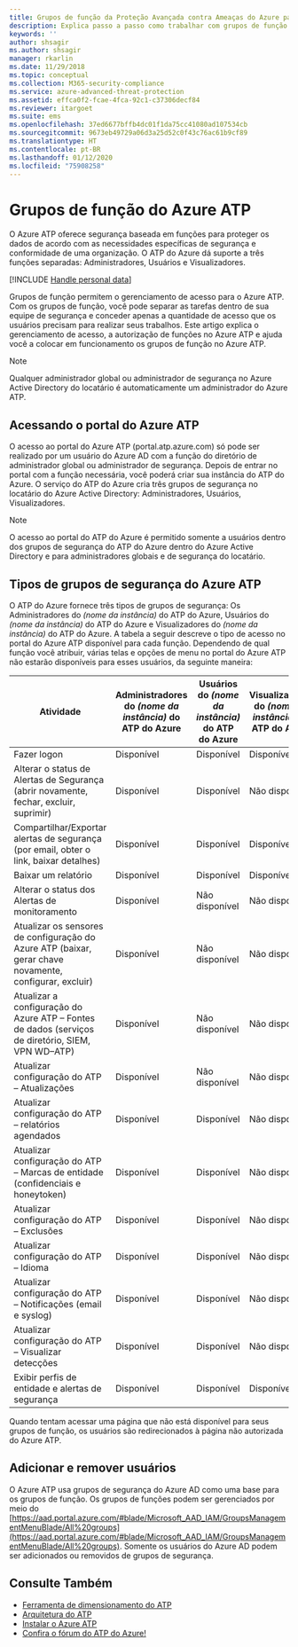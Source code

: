 ```yaml
---
title: Grupos de função da Proteção Avançada contra Ameaças do Azure para gerenciamento de acesso | Microsoft Docs
description: Explica passo a passo como trabalhar com grupos de função do Azure ATP.
keywords: ''
author: shsagir
ms.author: shsagir
manager: rkarlin
ms.date: 11/29/2018
ms.topic: conceptual
ms.collection: M365-security-compliance
ms.service: azure-advanced-threat-protection
ms.assetid: effca0f2-fcae-4fca-92c1-c37306decf84
ms.reviewer: itargoet
ms.suite: ems
ms.openlocfilehash: 37ed6677bffb4dc01f1da75cc41080ad107534cb
ms.sourcegitcommit: 9673eb49729a06d3a25d52c0f43c76ac61b9cf89
ms.translationtype: HT
ms.contentlocale: pt-BR
ms.lasthandoff: 01/12/2020
ms.locfileid: "75908258"
---
```

# <a name="azure-atp-role-groups"></a>Grupos de função do Azure ATP

O Azure ATP oferece segurança baseada em funções para proteger os dados de acordo com as necessidades específicas de segurança e conformidade de uma organização. O ATP do Azure dá suporte a três funções separadas: Administradores, Usuários e Visualizadores. 

[!INCLUDE [Handle personal data](../includes/gdpr-intro-sentence.md)]

Grupos de função permitem o gerenciamento de acesso para o Azure ATP. Com os grupos de função, você pode separar as tarefas dentro de sua equipe de segurança e conceder apenas a quantidade de acesso que os usuários precisam para realizar seus trabalhos. Este artigo explica o gerenciamento de acesso, a autorização de funções no Azure ATP e ajuda você a colocar em funcionamento os grupos de função no Azure ATP.

> [!NOTE]
> Qualquer administrador global ou administrador de segurança no Azure Active Directory do locatário é automaticamente um administrador do Azure ATP.

## <a name="accessing-the-azure-atp-portal"></a>Acessando o portal do Azure ATP

O acesso ao portal do Azure ATP (portal.atp.azure.com) só pode ser realizado por um usuário do Azure AD com a função do diretório de administrador global ou administrador de segurança. Depois de entrar no portal com a função necessária, você poderá criar sua instância do ATP do Azure. O serviço do ATP do Azure cria três grupos de segurança no locatário do Azure Active Directory: Administradores, Usuários, Visualizadores. 

> [!NOTE]
> O acesso ao portal do ATP do Azure é permitido somente a usuários dentro dos grupos de segurança do ATP do Azure dentro do Azure Active Directory e para administradores globais e de segurança do locatário.


## <a name="types-of-azure-atp-security-groups"></a>Tipos de grupos de segurança do Azure ATP 

O ATP do Azure fornece três tipos de grupos de segurança: Os Administradores do *(nome da instância)* do ATP do Azure, Usuários do *(nome da instância)* do ATP do Azure e Visualizadores do *(nome da instância)* do ATP do Azure. A tabela a seguir descreve o tipo de acesso no portal do Azure ATP disponível para cada função. Dependendo de qual função você atribuir, várias telas e opções de menu no portal do Azure ATP não estarão disponíveis para esses usuários, da seguinte maneira:

|Atividade |Administradores do *(nome da instância)* do ATP do Azure|Usuários do *(nome da instância)* do ATP do Azure|Visualizadores do *(nome da instância)* do ATP do Azure|
|----|----|----|----|
|Fazer logon|Disponível|Disponível|Disponível|
|Alterar o status de Alertas de Segurança (abrir novamente, fechar, excluir, suprimir)|Disponível|Disponível|Não disponível|
|Compartilhar/Exportar alertas de segurança (por email, obter o link, baixar detalhes)|Disponível|Disponível|Disponível|
|Baixar um relatório|Disponível|Disponível|Disponível|
|Alterar o status dos Alertas de monitoramento|Disponível|Não disponível|Não disponível|
|Atualizar os sensores de configuração do Azure ATP (baixar, gerar chave novamente, configurar, excluir)|Disponível|Não disponível|Não disponível|
|Atualizar a configuração do Azure ATP – Fontes de dados (serviços de diretório, SIEM, VPN WD–ATP)|Disponível|Não disponível|Não disponível|
|Atualizar configuração do ATP – Atualizações|Disponível|Não disponível|Não disponível|
|Atualizar configuração do ATP – relatórios agendados|Disponível|Disponível|Não disponível|
|Atualizar configuração do ATP – Marcas de entidade (confidenciais e honeytoken)|Disponível|Disponível|Não disponível|
|Atualizar configuração do ATP – Exclusões|Disponível|Disponível|Não disponível|
|Atualizar configuração do ATP – Idioma|Disponível|Disponível|Não disponível|
|Atualizar configuração do ATP – Notificações (email e syslog)|Disponível|Disponível|Não disponível|
|Atualizar configuração do ATP – Visualizar detecções|Disponível|Disponível|Não disponível|
|Exibir perfis de entidade e alertas de segurança|Disponível|Disponível|Disponível|


Quando tentam acessar uma página que não está disponível para seus grupos de função, os usuários são redirecionados à página não autorizada do Azure ATP. 

## <a name="add-and-remove-users"></a>Adicionar e remover usuários 


O Azure ATP usa grupos de segurança do Azure AD como uma base para os grupos de função. Os grupos de funções podem ser gerenciados por meio do [https://aad.portal.azure.com/#blade/Microsoft_AAD_IAM/GroupsManagementMenuBlade/All%20groups](https://aad.portal.azure.com/#blade/Microsoft_AAD_IAM/GroupsManagementMenuBlade/All%20groups). Somente os usuários do Azure AD podem ser adicionados ou removidos de grupos de segurança. 

## <a name="see-also"></a>Consulte Também
- [Ferramenta de dimensionamento do ATP](https://aka.ms/aatpsizingtool)
- [Arquitetura do ATP](atp-architecture.md)
- [Instalar o Azure ATP](install-atp-step1.md)
- [Confira o fórum do ATP do Azure!](https://aka.ms/azureatpcommunity)


